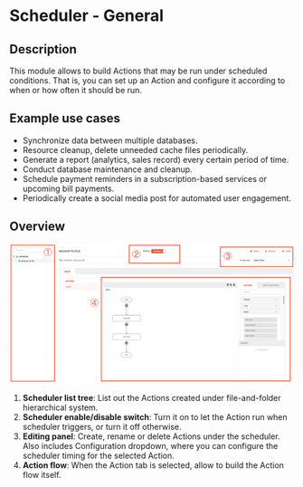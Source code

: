 # Scheduler - General

## Description

This module allows to build Actions that may be run under scheduled conditions. That is, you can set up an Action and configure it according to when or how often it should be run.

## Example use cases

* Synchronize data between multiple databases.
* Resource cleanup, delete unneeded cache files periodically.
* Generate a report (analytics, sales record) every certain period of time.
* Conduct database maintenance and cleanup.
* Schedule payment reminders in a subscription-based services or upcoming bill payments.
* Periodically create a social media post for automated user engagement.


## Overview

![Scheduler overview](General-overview.png)
1. **Scheduler list tree**: List out the Actions created under file-and-folder hierarchical system.
2. **Scheduler enable/disable switch**: Turn it on to let the Action run when scheduler triggers, or turn it off otherwise.
3. **Editing panel**: Create, rename or delete Actions under the scheduler. Also includes Configuration dropdown, where you can configure the scheduler timing for the selected Action.
4. **Action flow**: When the Action tab is selected, allow to build the Action flow itself.
